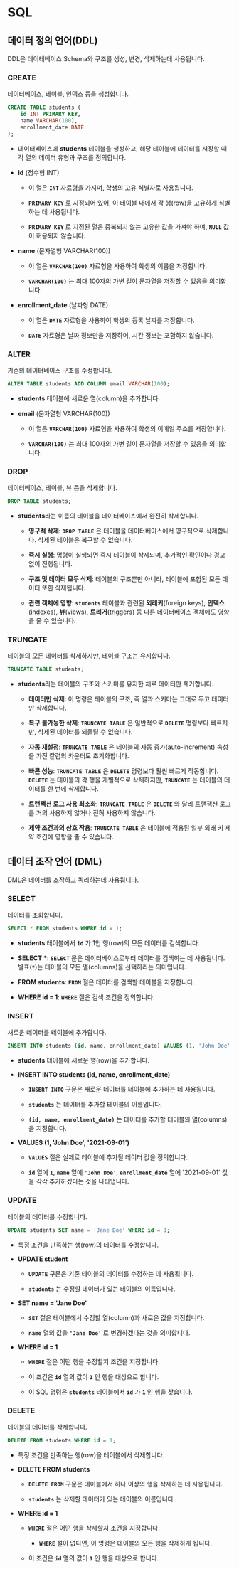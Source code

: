 # SQL

## 데이터 정의 언어(DDL)
DDL은 데이테베이스 Schema와 구조를 생성, 변경, 삭제하는데 사용됩니다.

### CREATE
데이터베이스, 테이블, 인덱스 등을 생성합니다.

```sql
CREATE TABLE students (
    id INT PRIMARY KEY,
    name VARCHAR(100),
    enrollment_date DATE
);
```

- 데이터베이스에 **students** 테이블을 생성하고, 해당 테이블에 데이터를 저장할 때 각 열의 데이터 유형과 구조를 정의합니다.
    
- **id** (정수형 INT)

    - 이 열은 **`INT`** 자료형을 가지며, 학생의 고유 식별자로 사용됩니다.

    - **`PRIMARY KEY`** 로 지정되어 있어, 이 테이블 내에서 각 행(row)을 고유하게 식별하는 데 사용됩니다.

    - **`PRIMARY KEY`** 로 지정된 열은 중복되지 않는 고유한 값을 가져야 하며, **`NULL`** 값이 허용되지 않습니다.
    
- **name** (문자열형 VARCHAR(100))

    - 이 열은 **`VARCHAR(100)`** 자료형을 사용하여 학생의 이름을 저장합니다.

    - **`VARCHAR(100)`** 는 최대 100자의 가변 길이 문자열을 저장할 수 있음을 의미합니다.
    
- **enrollment_date** (날짜형 DATE)

    - 이 열은 **`DATE`** 자료형을 사용하여 학생의 등록 날짜를 저장합니다.

    - **`DATE`** 자료형은 날짜 정보만을 저장하며, 시간 정보는 포함하지 않습니다.
    

### ALTER
기존의 데이터베이스 구조를 수정합니다.

```sql
ALTER TABLE students ADD COLUMN email VARCHAR(100);
```

- **students** 테이블에 새로운 열(column)을 추가합니다

- **email** (문자열형 VARCHAR(100))
    - 이 열은 **`VARCHAR(100)`** 자료형을 사용하여 학생의 이메일 주소를 저장합니다.

    - **`VARCHAR(100)`** 는 최대 100자의 가변 길이 문자열을 저장할 수 있음을 의미합니다.

### DROP
데이터베이스, 테이블, 뷰 등을 삭제합니다.

```sql
DROP TABLE students;
```

- **students**라는 이름의 테이블을 데이터베이스에서 완전히 삭제합니다.

    - **영구적 삭제**: **`DROP TABLE`** 은 테이블을 데이터베이스에서 영구적으로 삭제합니다. 삭제된 테이블은 복구할 수 없습니다.

    - **즉시 실행**: 명령이 실행되면 즉시 테이블이 삭제되며, 추가적인 확인이나 경고 없이 진행됩니다.

    - **구조 및 데이터 모두 삭제**: 테이블의 구조뿐만 아니라, 테이블에 포함된 모든 데이터 또한 삭제됩니다.

    - **관련 객체에 영향**: **`students`** 테이블과 관련된 **외래키**(foreign keys), **인덱스**(indexes), **뷰**(views), **트리거**(triggers) 등 다른 데이터베이스 객체에도 영향을 줄 수 있습니다.

### TRUNCATE
테이블의 모든 데이터를 삭제하지만, 테이블 구조는 유지합니다.
    
```sql
TRUNCATE TABLE students;
```

- **students**라는 테이블의 구조와 스키마를 유지한 채로 데이터만 제거합니다.

    - **데이터만 삭제**: 이 명령은 테이블의 구조, 즉 열과 스키마는 그대로 두고 데이터만 삭제합니다.

    - **복구 불가능한 삭제**: **`TRUNCATE TABLE`** 은 일반적으로 **`DELETE`** 명령보다 빠르지만, 삭제된 데이터를 되돌릴 수 없습니다.

    - **자동 재설정**: **`TRUNCATE TABLE`** 은 테이블의 자동 증가(auto-increment) 속성을 가진 칼럼의 카운터도 초기화합니다.

    - **빠른 성능**: **`TRUNCATE TABLE`** 은 **`DELETE`** 명령보다 훨씬 빠르게 작동합니다. **`DELETE`** 는 테이블의 각 행을 개별적으로 삭제하지만, **`TRUNCATE`** 는 테이블의 데이터를 한 번에 삭제합니다.

    - **트랜잭션 로그 사용 최소화**: **`TRUNCATE TABLE`** 은 **`DELETE`** 와 달리 트랜잭션 로그를 거의 사용하지 않거나 전혀 사용하지 않습니다.

    - **제약 조건과의 상호 작용**: **`TRUNCATE TABLE`** 은 테이블에 적용된 일부 외래 키 제약 조건에 영향을 줄 수 있습니다.

## 데이터 조작 언어 (DML)
DML은 데이터를 조작하고 쿼리하는데 사용됩니다.

### SELECT
데이터를 조회합니다.
    
```sql
SELECT * FROM students WHERE id = 1;
```

- **students** 테이블에서 **`id`** 가 1인 행(row)의 모든 데이터를 검색합니다.

- **SELECT \***: **`SELECT`**  문은 데이터베이스로부터 데이터를 검색하는 데 사용됩니다. 별표(**`*`**)는 테이블의 모든 열(columns)을 선택하라는 의미입니다.

- **FROM students**: **`FROM`** 절은 데이터를 검색할 테이블을 지정합니다.

- **WHERE id = 1**: **`WHERE`** 절은 검색 조건을 정의합니다.

### INSERT
새로운 데이터를 테이블에 추가합니다.
    
```sql
INSERT INTO students (id, name, enrollment_date) VALUES (1, 'John Doe', '2021-09-01');
```

- **students** 테이블에 새로운 행(row)을 추가합니다.

- **INSERT INTO students (id, name, enrollment_date)**

    - **`INSERT INTO`** 구문은 새로운 데이터를 테이블에 추가하는 데 사용됩니다.

    - **`students`** 는 데이터를 추가할 테이블의 이름입니다.

    - **`(id, name, enrollment_date)`** 는 데이터를 추가할 테이블의 열(columns)을 지정합니다.
    
- **VALUES (1, 'John Doe', '2021-09-01')**

    - **`VALUES`** 절은 실제로 테이블에 추가될 데이터 값을 정의합니다.

    - **`id`** 열에 **`1`**, **`name`** 열에 **`'John Doe'`**, **`enrollment_date`** 열에 '2021-09-01' 값을 각각 추가하겠다는 것을 나타냅니다.

### UPDATE
테이블의 데이터를 수정합니다.
    
```sql
UPDATE students SET name = 'Jane Doe' WHERE id = 1;
```

-  특정 조건을 만족하는 행(row)의 데이터를 수정합니다.

- **UPDATE student**

    - **`UPDATE`** 구문은 기존 테이블의 데이터를 수정하는 데 사용됩니다.

    - **`students`** 는 수정할 데이터가 있는 테이블의 이름입니다.

- **SET name = 'Jane Doe'**

    - **`SET`** 절은 테이블에서 수정할 열(column)과 새로운 값을 지정합니다.
    
    - **`name`** 열의 값을 **`'Jane Doe'`** 로 변경하겠다는 것을 의미합니다.

- **WHERE id = 1**

    - **`WHERE`** 절은 어떤 행을 수정할지 조건을 지정합니다.
    
    - 이 조건은 **`id`** 열의 값이 **`1`** 인 행을 대상으로 합니다.

    - 이 SQL 명령은 **`students`** 테이블에서 **`id`** 가 **`1`** 인 행을 찾습니다.
    
### DELETE
테이블의 데이터를 삭제합니다.
    
```sql
DELETE FROM students WHERE id = 1;
```

- 특정 조건을 만족하는 행(row)을 테이블에서 삭제합니다.

- **DELETE FROM students**

    - **`DELETE FROM`** 구문은 테이블에서 하나 이상의 행을 삭제하는 데 사용됩니다.

    - **`students`** 는 삭제할 데이터가 있는 테이블의 이름입니다.

- **WHERE id = 1**

    - **`WHERE`** 절은 어떤 행을 삭제할지 조건을 지정합니다.

        - **`WHERE`** 절이 없다면, 이 명령은 테이블의 모든 행을 삭제하게 됩니다.

    - 이 조건은 **`id`** 열의 값이 **`1`** 인 행을 대상으로 합니다.
